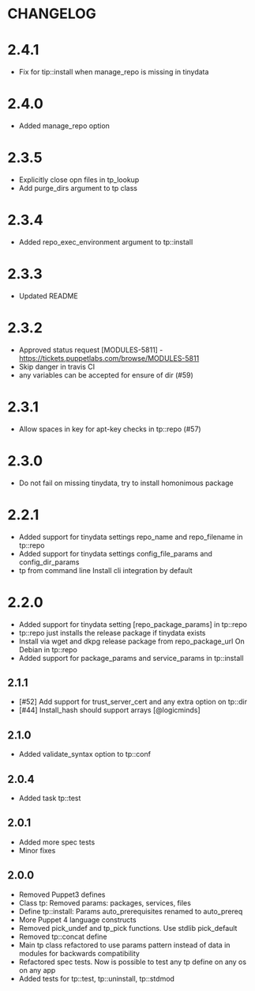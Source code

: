 # CHANGELOG

# 2.4.1
* Fix for tip::install when manage_repo is missing in tinydata

# 2.4.0
* Added manage_repo option

# 2.3.5
* Explicitly close opn files in tp_lookup
* Add purge_dirs argument to tp class

# 2.3.4
* Added repo_exec_environment argument to tp::install

# 2.3.3
* Updated README

# 2.3.2
* Approved status request [MODULES-5811] - https://tickets.puppetlabs.com/browse/MODULES-5811
* Skip danger in travis CI
* any variables can be accepted for ensure of dir (#59)

# 2.3.1
* Allow spaces in key for apt-key checks in tp::repo (#57)

# 2.3.0
* Do not fail on missing tinydata, try to install homonimous package

# 2.2.1
* Added support for tinydata settings repo_name and repo_filename in tp::repo 
* Added support for tinydata settings config_file_params and config_dir_params
* tp from command line Install cli integration by default

# 2.2.0
* Added support for tinydata setting [repo_package_params] in tp::repo 
* tp::repo just installs the release package if tinydata exists
* Install via wget and dkpg release package from repo_package_url On Debian in tp::repo
* Added support for package_params and service_params in tp::install

## 2.1.1

* [#52] Add support for trust_server_cert and any extra option on tp::dir
* [#44] Install_hash should support arrays [@logicminds]

## 2.1.0

* Added validate_syntax option to tp::conf

## 2.0.4

* Added task tp::test

## 2.0.1

* Added more spec tests
* Minor fixes

## 2.0.0

* Removed Puppet3 defines
* Class tp: Removed params: packages, services, files
* Define tp::install: Params auto_prerequisites renamed to auto_prereq
* More Puppet 4 language constructs
* Removed pick_undef and tp_pick functions. Use stdlib pick_default
* Removed tp::concat define
* Main tp class refactored to use params pattern instead of data in modules for backwards compatibility
* Refactored spec tests. Now is possible to test any tp define on any os on any app
* Added tests for tp::test, tp::uninstall, tp::stdmod
